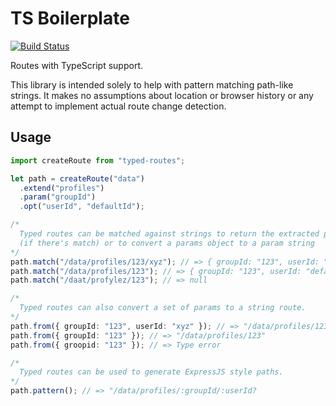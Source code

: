 TS Boilerplate
==============
[![Build Status](https://travis-ci.org/esperco/typed-routes.svg?branch=master)](https://travis-ci.org/esperco/typed-routes)

Routes with TypeScript support.

This library is intended solely to help with pattern matching path-like
strings. It makes no assumptions about location or browser history or any
attempt to implement actual route change detection.

Usage
-----

```ts
import createRoute from "typed-routes";

let path = createRoute("data")
  .extend("profiles")
  .param("groupId")
  .opt("userId", "defaultId");

/*
  Typed routes can be matched against strings to return the extracted params
  (if there's match) or to convert a params object to a param string
*/
path.match("/data/profiles/123/xyz"); // => { groupId: "123", userId: "xyz" }
path.match("/data/profiles/123"); // => { groupId: "123", userId: "defaultId" }
path.match("/daat/profylez/123"); // => null

/*
  Typed routes can also convert a set of params to a string route.
*/
path.from({ groupId: "123", userId: "xyz" }); // => "/data/profiles/123/xyz"
path.from({ groupId: "123" }); // => "/data/profiles/123"
path.from({ groopid: "123" }); // => Type error

/*
  Typed routes can be used to generate ExpressJS style paths.
*/
path.pattern(); // => "/data/profiles/:groupId/:userId?
```
